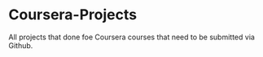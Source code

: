 # Coursera-Projects
All projects that done foe Coursera courses that need to be submitted via Github.
